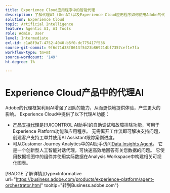 ```yaml
---
title: Experience Cloud应用程序中的智能代理
description: 了解代理AI (GenAI)以及Experience Cloud应用程序如何使用Adobe的代理框架。
solution: Experience Cloud
topic: Artificial Intelligence
feature: Agentic AI, AI Tools
role: Admin, User
level: Intermediate
exl-id: c1a8f9a7-4752-4040-b5f0-dc775417f536
source-git-commit: 9f6d71d38f8613f5423b869214bf7357cef1e7fa
workflow-type: tm+mt
source-wordcount: '149'
ht-degree: 1%

---
```


# Experience Cloud产品中的代理AI

Adobe的代理框架利用AI增强了团队的能力，从而更快地提供体验，产生更大的影响。 Experience Cloud中提供了以下代理AI功能：

* [产品支持代理](https://experienceleague.adobe.com/en/docs/experience-platform/ai-assistant/new-features/customer-support)是[!UICONTROL AI助手]的自助调试和故障排除功能，可用于Experience Platform功能和应用程序。 无需离开工作流即可解决支持问题，创建客户支持工单并使用AI Assistant跟踪案例进度。
* 可从Customer Journey Analytics中的AI助手访问[Data Insights Agent](https://experienceleague.adobe.com/en/docs/analytics-platform/using/cja-overview/cja-b2c-overview/data-analysis-ai)。 它是一个创新型人工智能对话代理，可快速高效地回答有关您数据的问题。 它使用数据视图中的组件并使用实际数据在Analysis Workspace中构建相关可视化图表。

[!BADGE 了解详情]{type=Informative url="https://business.adobe.com/products/experience-platform/agent-orchestrator.html" tooltip="转到Business.adobe.com"}
